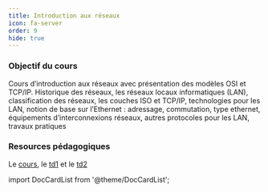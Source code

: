 ```yaml
---
title: Introduction aux réseaux 
icon: fa-server
order: 9
hide: true
---
```


### Objectif du cours

Cours d’introduction aux réseaux avec présentation des modèles OSI et TCP/IP.
Historique des réseaux, les réseaux locaux informatiques (LAN), classification
des réseaux, les couches ISO et TCP/IP, technologies pour les LAN, notion de
base sur l’Ethernet : adressage, commutation, type ethernet, équipements
d’interconnexions réseaux, autres protocoles pour les LAN, travaux pratiques 

### Resources pédagogiques 

Le
[cours](https://moodle.bordeaux-inp.fr/pluginfile.php/111539/mod_resource/content/1/Cours%20RE100.pdf),
le
[td1](https://moodle.bordeaux-inp.fr/pluginfile.php/111540/mod_resource/content/3/TD1.pdf)
et le [td2](https://moodle.bordeaux-inp.fr/pluginfile.php/111542/mod_resource/content/4/TD2.pdf)

import DocCardList from '@theme/DocCardList';

<DocCardList />

